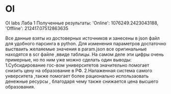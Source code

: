 # OI
OI labs
Лаба 1 
Полученные результаты: 'Online': 1076249.2423043188, 'Offline': 212417.07512863635

Все данные взяты из достоверных источников и занесены в json файл для удобного парсинга в python. Для изменения параметров достаточно выстваить желаяемые значения в param.json все оригинальные находятся в scr файле ,ввиде таблицы. 
На самом деле эти цифры очень примерные, но по ним уже можно сделать один выводы:
  1.Субсидирование гос-вом университетов значительно помогает снизить цену на образование в РФ.
  2.Налаженная система самого унверситета ,также помогает более рационально использаовать денежные ресурсы , благодаря чему также снижается цена высшего образования. 
